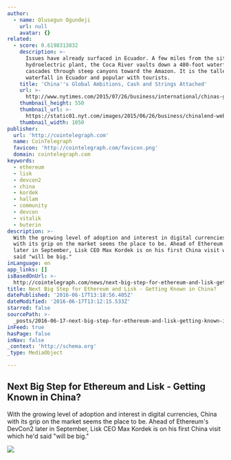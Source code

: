```yaml
---
author:
  - name: Olusegun Ogundeji
    url: null
    avatar: {}
related:
  - score: 0.6198313832
    description: >-
      Issues have already surfaced in Ecuador. A few miles from the site of the
      hydroelectric plant, the Coca River vaults down a 480-foot waterfall and
      cascades through steep canyons toward the Amazon. It is the tallest
      waterfall in Ecuador and popular with tourists.
    title: 'China''s Global Ambitions, Cash and Strings Attached'
    url: >-
      http://www.nytimes.com/2015/07/26/business/international/chinas-global-ambitions-with-loans-and-strings-attached.html
    thumbnail_height: 550
    thumbnail_url: >-
      https://static01.nyt.com/images/2015/06/26/business/chinalend-web1/chinalend-web1-facebookJumbo.jpg
    thumbnail_width: 1050
publisher:
  url: 'http://cointelegraph.com'
  name: CoinTelegraph
  favicon: 'http://cointelegraph.com/favicon.png'
  domain: cointelegraph.com
keywords:
  - ethereum
  - lisk
  - devcon2
  - china
  - kordek
  - hallam
  - community
  - devcon
  - vitalik
  - buterin
description: >-
  With the growing level of adoption and interest in digital currencies, China
  with its grip on the market seems the place to be. Ahead of Ethereum's DevCon2
  later in September, Lisk CEO Max Kordek is on his first China visit which he'd
  said "will be big."
inLanguage: en
app_links: []
isBasedOnUrl: >-
  http://cointelegraph.com/news/next-big-step-for-ethereum-and-lisk-getting-known-in-china
title: Next Big Step for Ethereum and Lisk - Getting Known in China?
datePublished: '2016-06-17T13:18:56.405Z'
dateModified: '2016-06-17T13:12:15.533Z'
starred: false
sourcePath: >-
  _posts/2016-06-17-next-big-step-for-ethereum-and-lisk-getting-known-in-china.md
inFeed: true
hasPage: false
inNav: false
_context: 'http://schema.org'
_type: MediaObject

---
```

<article style=""><h1>Next Big Step for Ethereum and Lisk - Getting Known in China?</h1><p>With the growing level of adoption and interest in digital currencies, China with its grip on the market seems the place to be. Ahead of Ethereum's DevCon2 later in September, Lisk CEO Max Kordek is on his first China visit which he'd said "will be big."</p><img src="http://cointelegraph.com/images/725_aHR0cDovL2NvaW50ZWxlZ3JhcGguY29tL3N0b3JhZ2UvdXBsb2Fkcy92aWV3L2Q5ZmE5NTZiZWJhYmI4MmYwYWE0NmFmMWE1OGQ4Mjk1LmpwZw==.jpg" /></article>